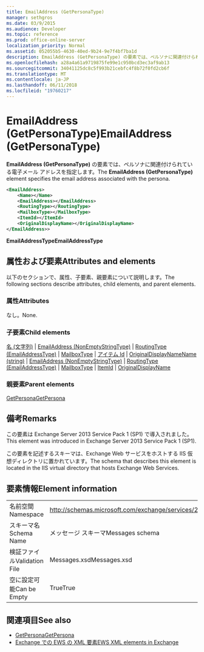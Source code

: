 ```yaml
---
title: EmailAddress (GetPersonaType)
manager: sethgros
ms.date: 03/9/2015
ms.audience: Developer
ms.topic: reference
ms.prod: office-online-server
localization_priority: Normal
ms.assetid: 052055b5-4630-40ed-9b24-9e7f4bf7ba1d
description: EmailAddress (GetPersonaType) の要素では、ペルソナに関連付けられている電子メール アドレスを指定します。
ms.openlocfilehash: a28a4a61a9719875fe99e1c950bcd3ec3af9ab13
ms.sourcegitcommit: 34041125dc8c5f993b21cebfc4f8b72f0fd2cb6f
ms.translationtype: MT
ms.contentlocale: ja-JP
ms.lasthandoff: 06/11/2018
ms.locfileid: "19760217"
---
```

# <a name="emailaddress-getpersonatype"></a><span data-ttu-id="49cc9-103">EmailAddress (GetPersonaType)</span><span class="sxs-lookup"><span data-stu-id="49cc9-103">EmailAddress (GetPersonaType)</span></span>

<span data-ttu-id="49cc9-104">**EmailAddress (GetPersonaType)** の要素では、ペルソナに関連付けられている電子メール アドレスを指定します。</span><span class="sxs-lookup"><span data-stu-id="49cc9-104">The **EmailAddress (GetPersonaType)** element specifies the email address associated with the persona.</span></span> 
  
```XML
<EmailAddress>
    <Name></Name>
    <EmailAddress></EmailAddress>
    <RoutingType></RoutingType>
    <MailboxType></MailboxType>
    <ItemId></ItemId>
    <OriginalDisplayName></OriginalDisplayName>
</EmailAddress>>
```

 <span data-ttu-id="49cc9-105">**EmailAddressType**</span><span class="sxs-lookup"><span data-stu-id="49cc9-105">**EmailAddressType**</span></span>
## <a name="attributes-and-elements"></a><span data-ttu-id="49cc9-106">属性および要素</span><span class="sxs-lookup"><span data-stu-id="49cc9-106">Attributes and elements</span></span>

<span data-ttu-id="49cc9-107">以下のセクションで、属性、子要素、親要素について説明します。</span><span class="sxs-lookup"><span data-stu-id="49cc9-107">The following sections describe attributes, child elements, and parent elements.</span></span>
  
### <a name="attributes"></a><span data-ttu-id="49cc9-108">属性</span><span class="sxs-lookup"><span data-stu-id="49cc9-108">Attributes</span></span>

<span data-ttu-id="49cc9-109">なし。</span><span class="sxs-lookup"><span data-stu-id="49cc9-109">None.</span></span>
  
### <a name="child-elements"></a><span data-ttu-id="49cc9-110">子要素</span><span class="sxs-lookup"><span data-stu-id="49cc9-110">Child elements</span></span>

<span data-ttu-id="49cc9-111">[名 (文字列)](name-string.md) | [EmailAddress (NonEmptyStringType)](emailaddress-nonemptystringtype.md) | [RoutingType (EmailAddressType)](routingtype-emailaddresstype.md) | [MailboxType](mailboxtype.md) | [アイテム Id](itemid.md) | [OriginalDisplayName](originaldisplayname.md)</span><span class="sxs-lookup"><span data-stu-id="49cc9-111">[Name (string)](name-string.md) | [EmailAddress (NonEmptyStringType)](emailaddress-nonemptystringtype.md) | [RoutingType (EmailAddressType)](routingtype-emailaddresstype.md) | [MailboxType](mailboxtype.md) | [ItemId](itemid.md) | [OriginalDisplayName](originaldisplayname.md)</span></span>
  
### <a name="parent-elements"></a><span data-ttu-id="49cc9-112">親要素</span><span class="sxs-lookup"><span data-stu-id="49cc9-112">Parent elements</span></span>

[<span data-ttu-id="49cc9-113">GetPersona</span><span class="sxs-lookup"><span data-stu-id="49cc9-113">GetPersona</span></span>](getpersona.md)
  
## <a name="remarks"></a><span data-ttu-id="49cc9-114">備考</span><span class="sxs-lookup"><span data-stu-id="49cc9-114">Remarks</span></span>

<span data-ttu-id="49cc9-115">この要素は Exchange Server 2013 Service Pack 1 (SP1) で導入されました。</span><span class="sxs-lookup"><span data-stu-id="49cc9-115">This element was introduced in Exchange Server 2013 Service Pack 1 (SP1).</span></span>
  
<span data-ttu-id="49cc9-116">この要素を記述するスキーマは、Exchange Web サービスをホストする IIS 仮想ディレクトリに置かれています。</span><span class="sxs-lookup"><span data-stu-id="49cc9-116">The schema that describes this element is located in the IIS virtual directory that hosts Exchange Web Services.</span></span>
  
## <a name="element-information"></a><span data-ttu-id="49cc9-117">要素情報</span><span class="sxs-lookup"><span data-stu-id="49cc9-117">Element information</span></span>

|||
|:-----|:-----|
|<span data-ttu-id="49cc9-118">名前空間</span><span class="sxs-lookup"><span data-stu-id="49cc9-118">Namespace</span></span>  <br/> |http://schemas.microsoft.com/exchange/services/2006/messages  <br/> |
|<span data-ttu-id="49cc9-119">スキーマ名</span><span class="sxs-lookup"><span data-stu-id="49cc9-119">Schema Name</span></span>  <br/> |<span data-ttu-id="49cc9-120">メッセージ スキーマ</span><span class="sxs-lookup"><span data-stu-id="49cc9-120">Messages schema</span></span>  <br/> |
|<span data-ttu-id="49cc9-121">検証ファイル</span><span class="sxs-lookup"><span data-stu-id="49cc9-121">Validation File</span></span>  <br/> |<span data-ttu-id="49cc9-122">Messages.xsd</span><span class="sxs-lookup"><span data-stu-id="49cc9-122">Messages.xsd</span></span>  <br/> |
|<span data-ttu-id="49cc9-123">空に設定可能</span><span class="sxs-lookup"><span data-stu-id="49cc9-123">Can be Empty</span></span>  <br/> |<span data-ttu-id="49cc9-124">True</span><span class="sxs-lookup"><span data-stu-id="49cc9-124">True</span></span>  <br/> |
   
## <a name="see-also"></a><span data-ttu-id="49cc9-125">関連項目</span><span class="sxs-lookup"><span data-stu-id="49cc9-125">See also</span></span>

- [<span data-ttu-id="49cc9-126">GetPersona</span><span class="sxs-lookup"><span data-stu-id="49cc9-126">GetPersona</span></span>](getpersona.md)
- [<span data-ttu-id="49cc9-127">Exchange での EWS の XML 要素</span><span class="sxs-lookup"><span data-stu-id="49cc9-127">EWS XML elements in Exchange</span></span>](ews-xml-elements-in-exchange.md)


